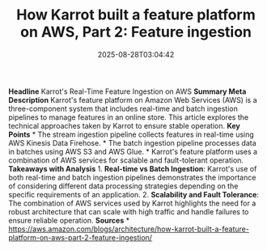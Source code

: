 ﻿---
title: "How Karrot built a feature platform on AWS, Part 2: Feature ingestion"
date: "2025-08-28T03:04:42"
category: "Markets"
summary: ""
slug: "how karrot built a feature platform on aws part 2 feature in"
source_urls:
  - "https://aws.amazon.com/blogs/architecture/how-karrot-built-a-feature-platform-on-aws-part-2-feature-ingestion/"
seo:
  title: "How Karrot built a feature platform on AWS, Part 2: Feature ingestion | Hash n Hedge"
  description: ""
  keywords: ["news", "markets", "brief"]
---
**Headline** Karrot's Real-Time Feature Ingestion on AWS  **Summary Meta Description** Karrot's feature platform on Amazon Web Services (AWS) is a three-component system that includes real-time and batch ingestion pipelines to manage features in an online store. This article explores the technical approaches taken by Karrot to ensure stable operation.  **Key Points**  *   The stream ingestion pipeline collects features in real-time using AWS Kinesis Data Firehose. *   The batch ingestion pipeline processes data in batches using AWS S3 and AWS Glue. *   Karrot's feature platform uses a combination of AWS services for scalable and fault-tolerant operation.  **Takeaways with Analysis**  1.  **Real-time vs Batch Ingestion**: Karrot's use of both real-time and batch ingestion pipelines demonstrates the importance of considering different data processing strategies depending on the specific requirements of an application. 2.  **Scalability and Fault Tolerance**: The combination of AWS services used by Karrot highlights the need for a robust architecture that can scale with high traffic and handle failures to ensure reliable operation.  **Sources**  *   https://aws.amazon.com/blogs/architecture/how-karrot-built-a-feature-platform-on-aws-part-2-feature-ingestion/ 
